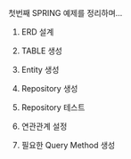 첫번째 SPRING 예제를 정리하며...

1. ERD 설계

2. TABLE 생성

3. Entity 생성

4. Repository 생성

5. Repository 테스트

6. 연관관계 설정

7. 필요한 Query Method 생성